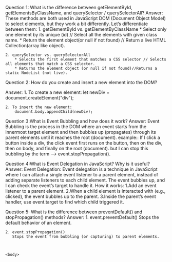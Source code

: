 Question 1: What is the difference between getElementById, getElementsByClassName, and querySelector / querySelectorAll?
Answer:
    These methods are both used in JavaScript DOM (Document Object Model) to select elements, but they work a bit differently. Let’s differentiate between them:
    1.  getElementById vs. getElementByClassName
       * Select only one element by its unique (id) // Select all the elements with given class name.
       * Return the element object(or null if not found) // Return a live HTML Collection(array like object).
       
    2. querySelector vs. querySelectorAll
        * Selects the first element that matches a CSS selector // Selects all elements that match a CSS selector.
        * Returns the element object (or null if not found)//Returns a static NodeList (not live).


Question 2: How do you create and insert a new element into the DOM?

Answer:
    1. To create a new element: 
        let newDiv = document.createElement("div");

    2. To insert the new element:
        document.body.appendChild(newDiv);


Question 3:What is Event Bubbling and how does it work?
Answer:
    Event Bubbling is the process in the DOM where an event starts from the innermost target element and then bubbles up (propagates) through its parent elements until it reaches the root (document).
    example:: If I click a button inside a div, the click event first runs on the button, then on the div, then on body, and finally on the root (document). but I can stop this bubbling by the term --> event.stopPropagation().

Question 4:What is Event Delegation in JavaScript? Why is it useful?
Answer:
    Event Delegation:
    Event delegation is a technique in JavaScript where I can attach a single event listener to a parent element, instead of adding separate listeners to each child element. The event bubbles up, and I can check the event’s target to handle it.
    How it works:
    1.Add an event listener to a parent element.
    2.When a child element is interacted with (e.g., clicked), the event bubbles up to the parent.
    3.Inside the parent’s event handler, use event.target to find which child triggered it.

Question 5: What is the difference between preventDefault() and stopPropagation() methods?
Answer:
    1. event.preventDefault()
        Stops the default behavior of an element.

    2. event.stopPropagation()
       Stops the event from bubbling (or capturing) to parent elements.

   

    <body>